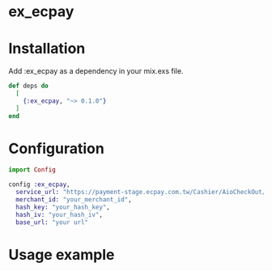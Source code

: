# ex_ecpay

# Installation
Add :ex_ecpay as a dependency in your mix.exs file.
```elixir
def deps do
  [
    {:ex_ecpay, "~> 0.1.0"}
  ]
end
```

# Configuration
```elixir
import Config

config :ex_ecpay,
  service_url: "https://payment-stage.ecpay.com.tw/Cashier/AioCheckOut/V5",
  merchant_id: "your_merchant_id",
  hash_key: "your_hash_key",
  hash_iv: "your_hash_iv",
  base_url: "your url"
```

# Usage example

